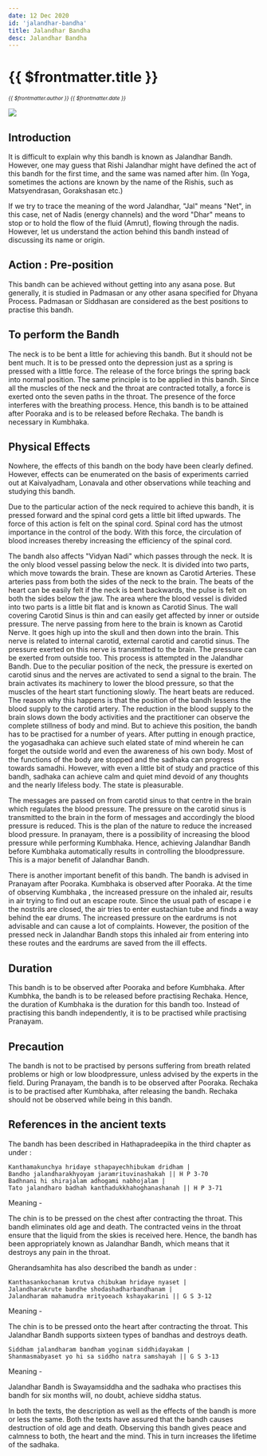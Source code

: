 ```yaml
---
date: 12 Dec 2020
id: 'jalandhar-bandha'
title: Jalandhar Bandha
desc: Jalandhar Bandha
---
```


# {{ $frontmatter.title }}
<i style="font-size: 0.75em;"> {{ $frontmatter.author }} {{ $frontmatter.date }} </i>

<div class="md-images">

![](/img/mudras-bandhas/img1.jpg)

</div>

## Introduction

It is difficult to explain why this bandh is known as Jalandhar Bandh. However, one may guess that Rishi Jalandhar might have defined the act of this bandh for the first time, and the same was named after him. (In Yoga, sometimes the actions are known by the name of the Rishis, such as Matsyendrasan, Gorakshasan etc.)

If we try to trace the meaning of the word Jalandhar, "Jal" means "Net", in this case, net of Nadis (energy channels) and the word "Dhar" means to stop or to hold the flow of the fluid (Amrut), flowing through the nadis. However, let us understand the action behind this bandh instead of discussing its name or origin.

## Action : Pre-position

This bandh can be achieved without getting into any asana pose. But generally, it is studied in Padmasan or any other asana specified for Dhyana Process. Padmasan or Siddhasan are considered as the best positions to practise this bandh.

## To perform the Bandh

The neck is to be bent a little for achieving this bandh. But it should not be bent much. It is to be pressed onto the depression just as a spring is pressed with a little force. The release of the force brings the spring back into normal position. The same principle is to be applied in this bandh. Since all the muscles of the neck and the throat are contracted totally, a force is exerted onto the seven paths in the throat. The presence of the force interferes with the breathing process. Hence, this bandh is to be attained after Pooraka and is to be released before Rechaka. The bandh is necessary in Kumbhaka.
 

## Physical Effects

Nowhere, the effects of this bandh on the body have been clearly defined. However, effects can be enumerated on the basis of experiments carried out at Kaivalyadham, Lonavala and other observations while teaching and studying this bandh.

Due to the particular action of the neck required to achieve this bandh, it is pressed forward and the spinal cord gets a little bit lifted upwards. The force of this action is felt on the spinal cord. Spinal cord has the utmost importance in the control of the body. With this force, the circulation of blood increases thereby increasing the efficiency of the spinal cord.

The bandh also affects "Vidyan Nadi" which passes through the neck. It is the only blood vessel passing below the neck. It is divided into two parts, which move towards the brain. These are known as Carotid Arteries. These arteries pass from both the sides of the neck to the brain. The beats of the heart can be easily felt if the neck is bent backwards, the pulse is felt on both the sides below the jaw. The area where the blood vessel is divided into two parts is a little bit flat and is known as Carotid Sinus. The wall covering Carotid Sinus is thin and can easily get affected by inner or outside pressure. The nerve passing from here to the brain is known as Carotid Nerve. It goes high up into the skull and then down into the brain. This nerve is related to internal carotid, external carotid and carotid sinus. The pressure exerted on this nerve is transmitted to the brain. The pressure can be exerted from outside too. This process is attempted in the Jalandhar Bandh. Due to the peculiar position of the neck, the pressure is exerted on carotid sinus and the nerves are activated to send a signal to the brain. The brain activates its machinery to lower the blood pressure, so that the muscles of the heart start functioning slowly. The heart beats are reduced. The reason why this happens is that the position of the bandh lessens the blood supply to the carotid artery. The reduction in the blood supply to the brain slows down the body activities and the practitioner can observe the complete stillness of body and mind. But to achieve this position, the bandh has to be practised for a number of years. After putting in enough practice, the yogasadhaka can achieve such elated state of mind wherein he can forget the outside world and even the awareness of his own body. Most of the functions of the body are stopped and the sadhaka can progress towards samadhi. However, with even a little bit of study and practice of this bandh, sadhaka can achieve calm and quiet mind devoid of any thoughts and the nearly lifeless body. The state is pleasurable.

The messages are passed on from carotid sinus to that centre in the brain which regulates the blood pressure. The pressure on the carotid sinus is transmitted to the brain in the form of messages and accordingly the blood pressure is reduced. This is the plan of the nature to reduce the increased blood pressure. In pranayam, there is a possibility of increasing the blood pressure while performing Kumbhaka. Hence, achieving Jalandhar Bandh before Kumbhaka automatically results in controlling the bloodpressure. This is a major benefit of Jalandhar Bandh.

There is another important benefit of this bandh. The bandh is advised in Pranayam after Pooraka. Kumbhaka is observed after Pooraka. At the time of observing Kumbhaka , the increased pressure on the inhaled air, results in air trying to find out an escape route. Since the usual path of escape i e the nostrils are closed, the air tries to enter eustachian tube and finds a way behind the ear drums. The increased pressure on the eardrums is not advisable and can cause a lot of complaints. However, the position of the pressed neck in Jalandhar Bandh stops this inhaled air from entering into these routes and the eardrums are saved from the ill effects.

## Duration

This bandh is to be observed after Pooraka and before Kumbhaka. After Kumbhka, the bandh is to be released before practising Rechaka. Hence, the duration of Kumbhaka is the duration for this bandh too. Instead of practising this bandh independently, it is to be practised while practising Pranayam.

## Precaution

The bandh is not to be practised by persons suffering from breath related problems or high or low bloodpressure, unless advised by the experts in the field. During Pranayam, the bandh is to be observed after Pooraka. Rechaka is to be practised after Kumbhaka, after releasing the bandh. Rechaka should not be observed while being in this bandh.


## References in the ancient texts

The bandh has been described in Hathapradeepika in the third chapter as under :

```
Kanthamakunchya hridaye sthapayechhibukam dridham |
Bandho jalandharakhyoyam jaramrituvinashakah || H P 3-70
Badhnani hi shirajalam adhogami nabhojalam |
Tato jalandharo badhah kanthadukkhahoghanashanah || H P 3-71
```

Meaning -

The chin is to be pressed on the chest after contracting the throat. This bandh eliminates old age and death. The contracted veins in the throat ensure that the liquid from the skies is received here. Hence, the bandh has been appropriately known as Jalandhar Bandh, which means that it destroys any pain in the throat.

Gherandsamhita has also described the bandh as under :

```
Kanthasankochanam krutva chibukam hridaye nyaset |
Jalandharakrute bandhe shodashadharbandhanam |
Jalandharam mahamudra mrityoeach kshayakarini || G S 3-12
```

Meaning -

The chin is to be pressed onto the heart after contracting the throat. This Jalandhar Bandh supports sixteen types of bandhas and destroys death.

```
Siddham jalandharam bandham yoginam siddhidayakam |
Shanmasmabyaset yo hi sa siddho natra samshayah || G S 3-13
```

Meaning -

Jalandhar Bandh is Swayamsiddha and the sadhaka who practises this bandh for six months will, no doubt, achieve siddha status.

In both the texts, the description as well as the effects of the bandh is more or less the same. Both the texts have assured that the bandh causes destruction of old age and death. Observing this bandh gives peace and calmness to both, the heart and the mind. This in turn increases the lifetime of the sadhaka.